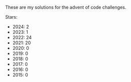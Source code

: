 These are my solutions for the advent of code challenges.

Stars:
* 2024: 2
* 2023: 1
* 2022: 24
* 2021: 20
* 2020: 0
* 2019: 0
* 2018: 0
* 2017: 0
* 2016: 0
* 2015: 0
